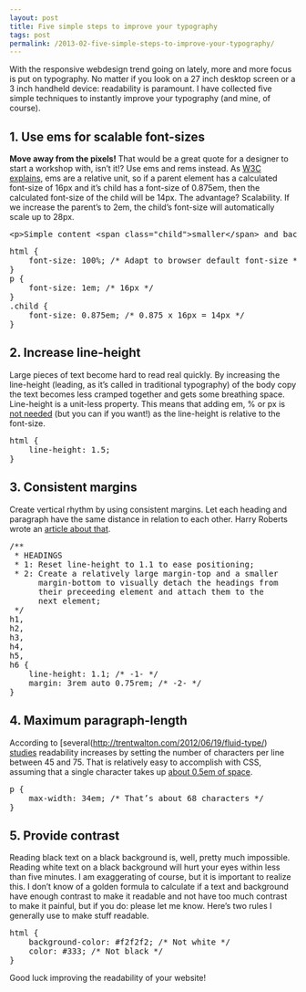 ```yaml
---
layout: post
title: Five simple steps to improve your typography
tags: post
permalink: /2013-02-five-simple-steps-to-improve-your-typography/
---
```


With the responsive webdesign trend going on lately, more and more focus is put on typography. No matter if you look on a 27 inch desktop screen or a 3 inch handheld device: readability is paramount. I have collected five simple techniques to instantly improve your typography (and mine, of course).

## 1. Use ems for scalable font-sizes

**Move away from the pixels!** That would be a great quote for a designer to start a workshop with, isn’t it!? Use ems and rems instead. As [W3C explains](http://www.w3.org/Style/Examples/007/units), ems are a relative unit, so if a parent element has a calculated font-size of 16px and it’s child has a font-size of 0.875em, then the calculated font-size of the child will be 14px. The advantage? Scalability. If we increase the parent’s to 2em, the child’s font-size will automatically scale up to 28px.

<pre>
&lt;p>Simple content &lt;span class="child">smaller&lt;/span> and back to normal&lt;/p>
</pre>

<pre>
html {
    font-size: 100%; /* Adapt to browser default font-size */
}
p {
    font-size: 1em; /* 16px */
}
.child {
    font-size: 0.875em; /* 0.875 x 16px = 14px */
}
</pre>

## 2. Increase line-height

Large pieces of text become hard to read real quickly. By increasing the line-height (leading, as it’s called in traditional typography) of the body copy the text becomes less cramped together and gets some breathing space. Line-height is a unit-less property. This means that adding em, % or px is [not needed](http://www.w3.org/TR/CSS2/visudet.html#propdef-line-height) (but you can if you want!) as the line-height is relative to the font-size.

<pre>
html {
    line-height: 1.5;
}
</pre>

## 3. Consistent margins

Create vertical rhythm by using consistent margins. Let each heading and paragraph have the same distance in relation to each other. Harry Roberts wrote an [article about that](http://csswizardry.com/2012/06/single-direction-margin-declarations/).

<pre>
/**
 * HEADINGS
 * 1: Reset line-height to 1.1 to ease positioning;
 * 2: Create a relatively large margin-top and a smaller
      margin-bottom to visually detach the headings from
      their preceeding element and attach them to the
      next element;
 */
h1,
h2,
h3,
h4,
h5,
h6 {
    line-height: 1.1; /* -1- */
    margin: 3rem auto 0.75rem; /* -2- */
}
</pre>

## 4. Maximum paragraph-length

According to [several(http://trentwalton.com/2012/06/19/fluid-type/) [studies](http://adamdscott.com/typography/set-your-measure-optimizing-line-length-for-reading/) readability increases by setting the number of characters per line between 45 and 75. That is relatively easy to accomplish with CSS, assuming that a single character takes up [about 0.5em of space](http://www.maxdesign.com.au/articles/em/).

<pre>
p {
    max-width: 34em; /* That&rsquo;s about 68 characters */
}
</pre>

## 5. Provide contrast

Reading black text on a black background is, well, pretty much impossible. Reading white text on a black background will hurt your eyes within less than five minutes. I am exaggerating of course, but it is important to realize this. I don’t know of a golden formula to calculate if a text and background have enough contrast to make it readable and not have too much contrast to make it painful, but if you do: please let me know. Here’s two rules I generally use to make stuff readable.

<pre>
html {
    background-color: #f2f2f2; /* Not white */
    color: #333; /* Not black */
}
</pre>

Good luck improving the readability of your website!
